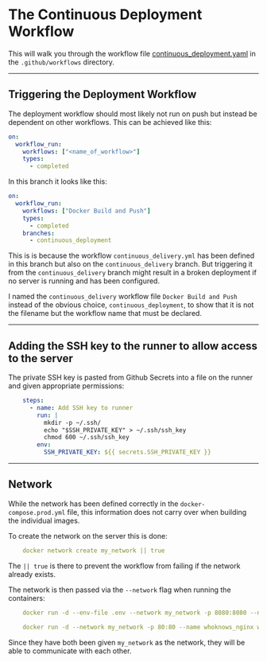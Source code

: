 # The Continuous Deployment Workflow

This will walk you through the workflow file [continuous_deployment.yaml](../.github/workflows/continuous_deployment.yml) in the `.github/workflows` directory.

---

## Triggering the Deployment Workflow

The deployment workflow should most likely not run on push but instead be dependent on other workflows. This can be achieved like this:

```yaml
on:
  workflow_run:
    workflows: ["<name_of_workflow>"]
    types:
      - completed
```

In this branch it looks like this:

```yaml
on:
  workflow_run:
    workflows: ["Docker Build and Push"]
    types:
      - completed
    branches:
      - continuous_deployment
```

This is is because the workflow `continuous_delivery.yml` has been defined in this branch but also on the `continuous_delivery` branch. But triggering it from the `continuous_delivery` branch might result in a broken deployment if no server is running and has been configured. 

I named the `continuous_delivery` workflow file `Docker Build and Push` instead of the obvious choice, `continuous_deployment`, to show that it is not the filename but the workflow name that must be declared.

---

## Adding the SSH key to the runner to allow access to the server

The private SSH key is pasted from Github Secrets into a file on the runner and given appropriate permissions:

```yaml
    steps:
      - name: Add SSH key to runner
        run: |
          mkdir -p ~/.ssh/
          echo "$SSH_PRIVATE_KEY" > ~/.ssh/ssh_key
          chmod 600 ~/.ssh/ssh_key
        env:
          SSH_PRIVATE_KEY: ${{ secrets.SSH_PRIVATE_KEY }}
```

---

## Network

While the network has been defined correctly in the `docker-compose.prod.yml` file, this information does not carry over when building the individual images. 

To create the network on the server this is done:

```yaml
    docker network create my_network || true
```

The `|| true` is there to prevent the workflow from failing if the network already exists.

The network is then passed via the `--network` flag when running the containers:

```yaml
    docker run -d --env-file .env --network my_network -p 8080:8080 --name who-knows-inc/whoknows_variations_server:latest

    docker run -d --network my_network -p 80:80 --name whoknows_nginx who-knows-inc/whoknows_variations_nginx:latest
```

Since they have both been given `my_network` as the network, they will be able to communicate with each other.

